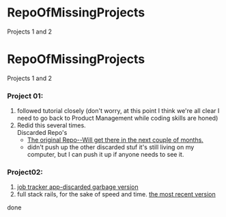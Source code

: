 # RepoOfMissingProjects
Projects 1 and 2


# RepoOfMissingProjects
Projects 1 and 2

### Project 01:
1.  followed tutorial closely (don't worry, at this point I think we're all clear I need to go back to Product Management while coding skills are honed)
2.  Redid this several times.  
  Discarded Repo's
    - [The original Repo--Will get there in the next couple of months.](https://github.com/alee092017/wdi-project01-GAME)
    - didn't push up the other discarded stuf it's still living on my computer, but I can push it up if anyone needs to see it.
    
 ### Project02:
 1.  [job tracker app-discarded garbage version](https://github.com/alee092017/wdi-Project02-V2)
 2.  full stack rails, for the sake of speed and time.
      [the most recent version](https://github.com/alee092017/Project02-JobApplicationTrackr)
 
 done
